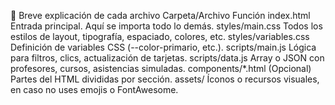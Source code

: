 📄 Breve explicación de cada archivo
Carpeta/Archivo	Función
index.html	Entrada principal. Aquí se importa todo lo demás.
styles/main.css	Todos los estilos de layout, tipografía, espaciado, colores, etc.
styles/variables.css	Definición de variables CSS (--color-primario, etc.).
scripts/main.js	Lógica para filtros, clics, actualización de tarjetas.
scripts/data.js	Array o JSON con profesores, cursos, asistencias simuladas.
components/*.html	(Opcional) Partes del HTML divididas por sección.
assets/	Íconos o recursos visuales, en caso no uses emojis o FontAwesome.